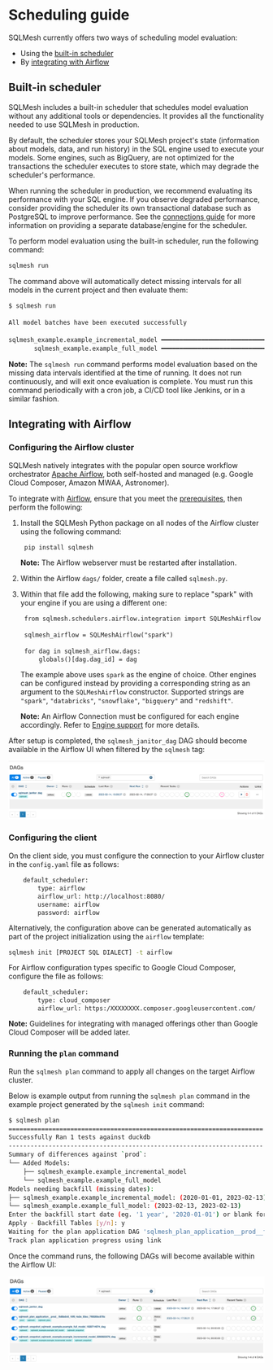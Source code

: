 # Scheduling guide

SQLMesh currently offers two ways of scheduling model evaluation:

* Using the [built-in scheduler](#built-in-scheduler)
* By [integrating with Airflow](#integrating-with-airflow)

## Built-in scheduler

SQLMesh includes a built-in scheduler that schedules model evaluation without any additional tools or dependencies. It provides all the functionality needed to use SQLMesh in production. 

By default, the scheduler stores your SQLMesh project's state (information about models, data, and run history) in the SQL engine used to execute your models. Some engines, such as BigQuery, are not optimized for the transactions the scheduler executes to store state, which may degrade the scheduler's performance. 

When running the scheduler in production, we recommend evaluating its performance with your SQL engine. If you observe degraded performance, consider providing the scheduler its own transactional database such as PostgreSQL to improve performance. See the [connections guide](./connections.md#state-connection) for more information on providing a separate database/engine for the scheduler.

To perform model evaluation using the built-in scheduler, run the following command:
```bash
sqlmesh run
```

The command above will automatically detect missing intervals for all models in the current project and then evaluate them:
```bash
$ sqlmesh run

All model batches have been executed successfully

sqlmesh_example.example_incremental_model ━━━━━━━━━━━━━━━━━━━━━━━━━━━━━━━━━━━━━━━━ 100.0% • 1/1 • 0:00:00
       sqlmesh_example.example_full_model ━━━━━━━━━━━━━━━━━━━━━━━━━━━━━━━━━━━━━━━━ 100.0% • 1/1 • 0:00:00
```

**Note:** The `sqlmesh run` command performs model evaluation based on the missing data intervals identified at the time of running. It does not run continuously, and will exit once evaluation is complete. You must run this command periodically with a cron job, a CI/CD tool like Jenkins, or in a similar fashion.


## Integrating with Airflow

### Configuring the Airflow cluster

SQLMesh natively integrates with the popular open source workflow orchestrator [Apache Airflow](https://airflow.apache.org/), both self-hosted and managed (e.g. Google Cloud Composer, Amazon MWAA, Astronomer).

To integrate with [Airflow](../integrations/airflow.md), ensure that you meet the [prerequisites](/prerequisites), then perform the following:

1. Install the SQLMesh Python package on all nodes of the Airflow cluster using the following command:

        pip install sqlmesh

    **Note:** The Airflow webserver must be restarted after installation.

2. Within the Airflow `dags/` folder, create a file called `sqlmesh.py`.

3. Within that file add the following, making sure to replace "spark" with your engine if you are using a different one:

        from sqlmesh.schedulers.airflow.integration import SQLMeshAirflow

        sqlmesh_airflow = SQLMeshAirflow("spark")

        for dag in sqlmesh_airflow.dags:
            globals()[dag.dag_id] = dag

    The example above uses `spark` as the engine of choice. Other engines can be configured instead by providing a corresponding string as an argument to the `SQLMeshAirflow` constructor. Supported strings are `"spark"`, `"databricks"`, `"snowflake"`, `"bigquery"` and `"redshift"`.

    **Note:** An Airflow Connection must be configured for each engine accordingly. Refer to [Engine support](../integrations/airflow.md#engine-support) for more details.

After setup is completed, the `sqlmesh_janitor_dag` DAG should become available in the Airflow UI when filtered by the `sqlmesh` tag:

![Airflow UI after successful setup](scheduling/airflow_successful_setup.png)

### Configuring the client

On the client side, you must configure the connection to your Airflow cluster in the `config.yaml` file as follows:

        default_scheduler:
            type: airflow
            airflow_url: http://localhost:8080/
            username: airflow
            password: airflow

Alternatively, the configuration above can be generated automatically as part of the project initialization using the `airflow` template:
```bash
sqlmesh init [PROJECT SQL DIALECT] -t airflow
```

For Airflow configuration types specific to Google Cloud Composer, configure the file as follows:

        default_scheduler:
            type: cloud_composer
            airflow_url: https:/XXXXXXXX.composer.googleusercontent.com/

**Note:** Guidelines for integrating with managed offerings other than Google Cloud Composer will be added later.

### Running the `plan` command

Run the `sqlmesh plan` command to apply all changes on the target Airflow cluster.

Below is example output from running the `sqlmesh plan` command in the example project generated by the `sqlmesh init` command:
```bash
$ sqlmesh plan
======================================================================
Successfully Ran 1 tests against duckdb
----------------------------------------------------------------------
Summary of differences against `prod`:
└── Added Models:
    ├── sqlmesh_example.example_incremental_model
    └── sqlmesh_example.example_full_model
Models needing backfill (missing dates):
├── sqlmesh_example.example_incremental_model: (2020-01-01, 2023-02-13)
└── sqlmesh_example.example_full_model: (2023-02-13, 2023-02-13)
Enter the backfill start date (eg. '1 year', '2020-01-01') or blank for the beginning of history: 2023-02-13
Apply - Backfill Tables [y/n]: y
Waiting for the plan application DAG 'sqlmesh_plan_application__prod__fb88a0c6_16f9_4a3e_93ec_7f8026bc878c' to be provisioned on Airflow
Track plan application progress using link
```

Once the command runs, the following DAGs will become available within the Airflow UI:

![Airflow UI after successful plan application](scheduling/airflow_successful_plan_apply.png)
